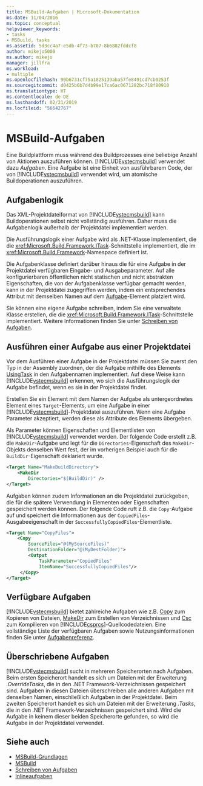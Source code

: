 ```yaml
---
title: MSBuild-Aufgaben | Microsoft-Dokumentation
ms.date: 11/04/2016
ms.topic: conceptual
helpviewer_keywords:
- tasks
- MSBuild, tasks
ms.assetid: 5d3cc4a7-e5db-4f73-b707-8b6882fddcf8
author: mikejo5000
ms.author: mikejo
manager: jillfra
ms.workload:
- multiple
ms.openlocfilehash: 90b6731cf75a1825139aba57fe8491cd7cb0253f
ms.sourcegitcommit: d0425b6b7d4b99e17ca6ac0671282bc718f80910
ms.translationtype: HT
ms.contentlocale: de-DE
ms.lasthandoff: 02/21/2019
ms.locfileid: "56642767"
---
```

# <a name="msbuild-tasks"></a>MSBuild-Aufgaben
Eine Buildplattform muss während des Buildprozesses eine beliebige Anzahl von Aktionen auszuführen können. [!INCLUDE[vstecmsbuild](../extensibility/internals/includes/vstecmsbuild_md.md)] verwendet dazu *Aufgaben*. Eine Aufgabe ist eine Einheit von ausführbarem Code, der von [!INCLUDE[vstecmsbuild](../extensibility/internals/includes/vstecmsbuild_md.md)] verwendet wird, um atomische Buildoperationen auszuführen.

## <a name="task-logic"></a>Aufgabenlogik
 Das XML-Projektdateiformat von [!INCLUDE[vstecmsbuild](../extensibility/internals/includes/vstecmsbuild_md.md)] kann Buildoperationen selbst nicht vollständig ausführen. Daher muss die Aufgabenlogik außerhalb der Projektdatei implementiert werden.

 Die Ausführungslogik einer Aufgabe wird als .NET-Klasse implementiert, die die <xref:Microsoft.Build.Framework.ITask>-Schnittstelle implementiert, die im <xref:Microsoft.Build.Framework>-Namespace definiert ist.

 Die Aufgabenklasse definiert darüber hinaus die für eine Aufgabe in der Projektdatei verfügbaren Eingabe- und Ausgabeparameter. Auf alle konfigurierbaren öffentlichen nicht statischen und nicht abstrakten Eigenschaften, die von der Aufgabenklasse verfügbar gemacht werden, kann in der Projektdatei zugegriffen werden, indem ein entsprechendes Attribut mit demselben Namen auf dem [Aufgabe](../msbuild/task-element-msbuild.md)-Element platziert wird.

 Sie können eine eigene Aufgabe schreiben, indem Sie eine verwaltete Klasse erstellen, die die <xref:Microsoft.Build.Framework.ITask>-Schnittstelle implementiert. Weitere Informationen finden Sie unter [Schreiben von Aufgaben](../msbuild/task-writing.md).

## <a name="execute-a-task-from-a-project-file"></a>Ausführen einer Aufgabe aus einer Projektdatei
 Vor dem Ausführen einer Aufgabe in der Projektdatei müssen Sie zuerst den Typ in der Assembly zuordnen, der die Aufgabe mithilfe des Elements [UsingTask](../msbuild/usingtask-element-msbuild.md) in den Aufgabennamen implementiert. Auf diese Weise kann [!INCLUDE[vstecmsbuild](../extensibility/internals/includes/vstecmsbuild_md.md)] erkennen, wo sich die Ausführungslogik der Aufgabe befindet, wenn es sie in der Projektdatei findet.

 Erstellen Sie ein Element mit dem Namen der Aufgabe als untergeordnetes Element eines `Target`-Elements, um eine Aufgabe in einer [!INCLUDE[vstecmsbuild](../extensibility/internals/includes/vstecmsbuild_md.md)]-Projektdatei auszuführen. Wenn eine Aufgabe Parameter akzeptiert, werden diese als Attribute des Elements übergeben.

 Als Parameter können Eigenschaften und Elementlisten von [!INCLUDE[vstecmsbuild](../extensibility/internals/includes/vstecmsbuild_md.md)] verwendet werden. Der folgende Code erstellt z.B. die `MakeDir`-Aufgabe und legt für die `Directories`-Eigenschaft des `MakeDir`-Objekts denselben Wert fest, der im vorherigen Beispiel auch für die `BuildDir`-Eigenschaft deklariert wurde.

```xml
<Target Name="MakeBuildDirectory">
    <MakeDir
        Directories="$(BuildDir)" />
</Target>
```

 Aufgaben können zudem Informationen an die Projektdatei zurückgeben, die für die spätere Verwendung in Elementen oder Eigenschaften gespeichert werden können. Der folgende Code ruft z.B. die `Copy`-Aufgabe auf und speichert die Informationen aus der `CopiedFiles`-Ausgabeeigenschaft in der `SuccessfullyCopiedFiles`-Elementliste.

```xml
<Target Name="CopyFiles">
    <Copy
        SourceFiles="@(MySourceFiles)"
        DestinationFolder="@(MyDestFolder)">
        <Output
            TaskParameter="CopiedFiles"
            ItemName="SuccessfullyCopiedFiles"/>
     </Copy>
</Target>
```

## <a name="included-tasks"></a>Verfügbare Aufgaben
 [!INCLUDE[vstecmsbuild](../extensibility/internals/includes/vstecmsbuild_md.md)] bietet zahlreiche Aufgaben wie z.B. [Copy](../msbuild/copy-task.md) zum Kopieren von Dateien, [MakeDir](../msbuild/makedir-task.md) zum Erstellen von Verzeichnissen und [Csc](../msbuild/csc-task.md) zum Kompilieren von [!INCLUDE[csprcs](../data-tools/includes/csprcs_md.md)]-Quellcodedateien. Eine vollständige Liste der verfügbaren Aufgaben sowie Nutzungsinformationen finden Sie unter [Aufgabenreferenz](../msbuild/msbuild-task-reference.md).

## <a name="overridden-tasks"></a>Überschriebene Aufgaben
 [!INCLUDE[vstecmsbuild](../extensibility/internals/includes/vstecmsbuild_md.md)] sucht in mehreren Speicherorten nach Aufgaben. Beim ersten Speicherort handelt es sich um Dateien mit der Erweiterung *.OverrideTasks*, die in den .NET Framework-Verzeichnissen gespeichert sind. Aufgaben in diesen Dateien überschreiben alle anderen Aufgaben mit denselben Namen, einschließlich Aufgaben in der Projektdatei. Beim zweiten Speicherort handelt es sich um Dateien mit der Erweiterung *.Tasks*, die in den .NET Framework-Verzeichnissen gespeichert sind. Wird die Aufgabe in keinem dieser beiden Speicherorte gefunden, so wird die Aufgabe in der Projektdatei verwendet.

## <a name="see-also"></a>Siehe auch
- [MSBuild-Grundlagen](../msbuild/msbuild-concepts.md)
- [MSBuild](../msbuild/msbuild.md)
- [Schreiben von Aufgaben](../msbuild/task-writing.md)
- [Inlineaufgaben](../msbuild/msbuild-inline-tasks.md)